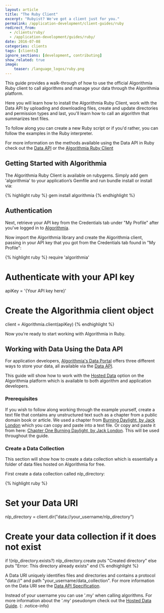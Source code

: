 ```yaml
---
layout: article
title: "The Ruby Client"
excerpt: "Rubyist? We've got a client just for you."
permalink: /application-development/client-guides/ruby
redirect_from:
  - /clients/ruby/
  - /application-development/guides/ruby/
date: 2016-07-08
categories: clients
tags: [clients]
ignore_sections: [development, contributing]
show_related: true
image:
    teaser: /language_logos/ruby.png
---
```


This guide provides a walk-through of how to use the official Algorithmia Ruby client to call algorithms and manage your data
through the Algorithmia platform.

Here you will learn how to install the Algorithmia Ruby Client, work with the Data API by uploading and downloading files, create and update directories and permission types and last, you'll learn how to call an algorithm that summarizes text files.

To follow along you can create a new Ruby script or if you'd rather, you can follow the examples in the Ruby interpreter.

For more information on the methods available using the Data API in Ruby check out the [Data API](http://docs.algorithmia.com/) or the [Algorithmia Ruby Client](https://github.com/algorithmiaio/algorithmia-ruby.git)


## Getting Started with Algorithmia

The Algorithmia Ruby Client is available on rubygems. Simply add gem 'algorithmia' to your application’s Gemfile and run bundle install or install via:

{% highlight ruby %}
gem install algorithmia
{% endhighlight %}

## Authentication

Next, retrieve your API key from the Credentials tab under "My Profile" after you've logged in to [Algorithmia](https://algorithmia.com/).

Now import the Algorithmia library and create the Algorithmia client, passing in your API key that you got from the Credentials tab found in "My Profile":

{% highlight ruby %}
require 'algorithmia'

# Authenticate with your API key
apiKey = '{Your API key here}'
# Create the Algorithmia client object
client = Algorithmia.client(apiKey)
{% endhighlight %}

Now you’re ready to start working with Algorithmia in Ruby.

## Working with Data Using the Data API

For application developers, [Algorithmia's Data Portal](http://developers.algorithmia.com/application-development/data-sources/) offers three different ways to store your data, all available via the [Data API](http://docs.algorithmia.com/).

This guide will show how to work with the [Hosted Data](https://algorithmia.com/data/hosted) option on the Algorithmia platform which is available to both algorithm and application developers.

### Prerequisites
If you wish to follow along working through the example yourself, create a text file that contains any unstructured text such as a chapter from a public domain book or article. We used a chapter from [Burning Daylight, by Jack London](https://en.wikisource.org/wiki/Burning_Daylight) which you can copy and paste into a text file. Or copy and paste it from here: <a href="/data_assets/burning_daylight.txt">Chapter One Burning Daylight, by Jack London</a>. This will be used throughout the guide.

### Create a Data Collection

This section will show how to create a data collection which is essentially a folder of data files hosted on Algorithmia for free.

First create a data collection called nlp_directory:

{% highlight ruby %}
# Set your Data URI
nlp_directory = client.dir("data://your_username/nlp_directory")
# Create your data collection if it does not exist
if !(nlp_directory.exists?)
	nlp_directory.create
	puts "Created directory"
else
	puts "Error: This directory already exists"
end
{% endhighlight %}

A Data URI uniquely identifies files and directories and contains a protocol "data://" and path "your_username/data_collection". For more information on the Data URI see the [Data API Specification](http://docs.algorithmia.com/#data-api-specification).

Instead of your username you can use '.my' when calling algorithms. For more information about the '.my' pseudonym check out the [Hosted Data Guide](/application-development/data-sources/hosted-data-guide/).
{: .notice-info}